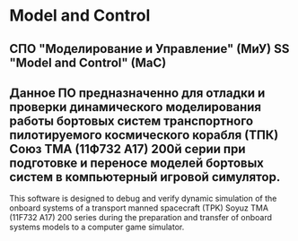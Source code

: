 # Model and Control
СПО "Моделирование и Управление" (МиУ)
SS "Model and Control" (MaC)
---
Данное ПО предназначенно для отладки и проверки динамического моделирования работы бортовых систем транспортного пилотируемого космического корабля (ТПК) Союз ТМА (11Ф732 А17) 200й серии при подготовке и переносе моделей бортовых систем в компьютерный игровой симулятор.
---
This software is designed to debug and verify dynamic simulation of the onboard systems of a transport manned spacecraft (TPK) Soyuz TMA (11F732 A17) 200 series during the preparation and transfer of onboard systems models to a computer game simulator.